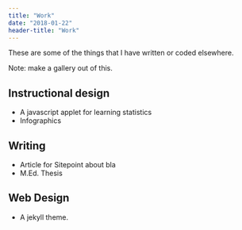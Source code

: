 ```yaml
---
title: "Work"
date: "2018-01-22"
header-title: "Work"
---
```


These are some of the things that I have written or coded elsewhere.

Note: make a gallery out of this. 

## Instructional design

* A javascript applet for learning statistics
* Infographics

## Writing

* Article for Sitepoint about bla
* M.Ed. Thesis

## Web Design

* A jekyll theme.

